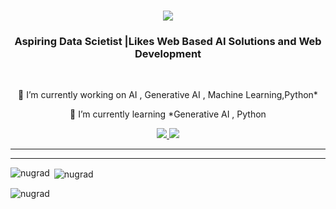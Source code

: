 

<h1 align="center">
    <img src="https://readme-typing-svg.herokuapp.com/?font=Righteous&size=35&center=true&vCenter=true&width=500&height=70&duration=4000&lines=Hi+There!+👋;+I'm+Hamza +Jafri!;" />
</h1>

<h3 align="center">Aspiring Data Scietist |Likes Web Based AI Solutions and Web Development </h3>

<br/>

<div align="center">
 
 🔭 I’m currently working on AI , Generative AI , Machine Learning,Python*
 
 🌱 I’m currently learning *Generative AI , Python 

 


 
 </div>
 
<div align="center"> 
  <a href="https://mail.google.com/mail/?view=cm&to=hamzajafri04@gmail.com&su=Your%20Subject&body=Your%20Message">
    <img src="https://img.shields.io/badge/Gmail-333333?style=for-the-badge&logo=gmail&logoColor=red" />
  </a>
  <a href="[https://linkedin.com/in/pedro-sales-muniz](www.linkedin.com/in/hamza-jafri-b77385245/)" target="_blank">
    <img src="https://img.shields.io/badge/LinkedIn-0077B5?style=for-the-badge&logo=linkedin&logoColor=white" target="_blank" />
  </a>
  
</div>

 <hr/>
 




<hr/>
<p><img align="left" src="https://github-readme-stats.vercel.app/api/top-langs?username=abdulhadi240&show_icons=true&locale=en&layout=compact" alt="nugrad" /></p>

<p>&nbsp;<img align="center" src="https://github-readme-stats.vercel.app/api?username=abdulhadi240&show_icons=true&locale=en" alt="nugrad" /></p>

<p><img align="center" src="https://github-readme-streak-stats.herokuapp.com/?user=abdulhadi240&" alt="nugrad" /></p>
